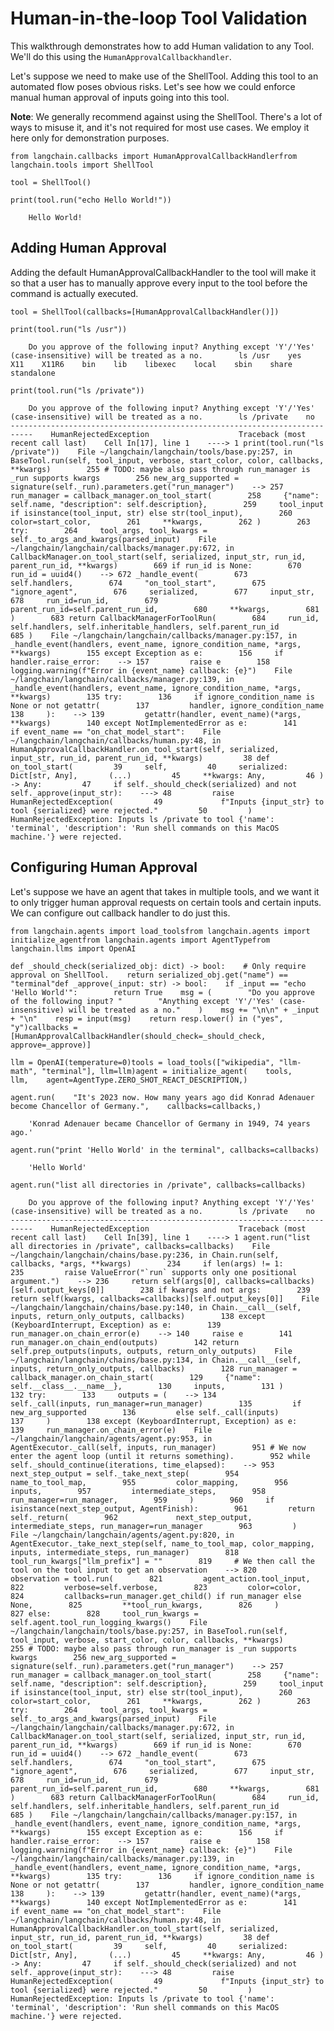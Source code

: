 Human-in-the-loop Tool Validation
=================================

This walkthrough demonstrates how to add Human validation to any Tool. We'll do this using the `HumanApprovalCallbackhandler`.

Let's suppose we need to make use of the ShellTool. Adding this tool to an automated flow poses obvious risks. Let's see how we could enforce manual human approval of inputs going into this tool.

**Note**: We generally recommend against using the ShellTool. There's a lot of ways to misuse it, and it's not required for most use cases. We employ it here only for demonstration purposes.

    from langchain.callbacks import HumanApprovalCallbackHandlerfrom langchain.tools import ShellTool

    tool = ShellTool()

    print(tool.run("echo Hello World!"))

        Hello World!    

Adding Human Approval[​](#adding-human-approval "Direct link to Adding Human Approval")
---------------------------------------------------------------------------------------

Adding the default HumanApprovalCallbackHandler to the tool will make it so that a user has to manually approve every input to the tool before the command is actually executed.

    tool = ShellTool(callbacks=[HumanApprovalCallbackHandler()])

    print(tool.run("ls /usr"))

        Do you approve of the following input? Anything except 'Y'/'Yes' (case-insensitive) will be treated as a no.        ls /usr    yes    X11    X11R6    bin    lib    libexec    local    sbin    share    standalone    

    print(tool.run("ls /private"))

        Do you approve of the following input? Anything except 'Y'/'Yes' (case-insensitive) will be treated as a no.        ls /private    no    ---------------------------------------------------------------------------    HumanRejectedException                    Traceback (most recent call last)    Cell In[17], line 1    ----> 1 print(tool.run("ls /private"))    File ~/langchain/langchain/tools/base.py:257, in BaseTool.run(self, tool_input, verbose, start_color, color, callbacks, **kwargs)        255 # TODO: maybe also pass through run_manager is _run supports kwargs        256 new_arg_supported = signature(self._run).parameters.get("run_manager")    --> 257 run_manager = callback_manager.on_tool_start(        258     {"name": self.name, "description": self.description},        259     tool_input if isinstance(tool_input, str) else str(tool_input),        260     color=start_color,        261     **kwargs,        262 )        263 try:        264     tool_args, tool_kwargs = self._to_args_and_kwargs(parsed_input)    File ~/langchain/langchain/callbacks/manager.py:672, in CallbackManager.on_tool_start(self, serialized, input_str, run_id, parent_run_id, **kwargs)        669 if run_id is None:        670     run_id = uuid4()    --> 672 _handle_event(        673     self.handlers,        674     "on_tool_start",        675     "ignore_agent",        676     serialized,        677     input_str,        678     run_id=run_id,        679     parent_run_id=self.parent_run_id,        680     **kwargs,        681 )        683 return CallbackManagerForToolRun(        684     run_id, self.handlers, self.inheritable_handlers, self.parent_run_id        685 )    File ~/langchain/langchain/callbacks/manager.py:157, in _handle_event(handlers, event_name, ignore_condition_name, *args, **kwargs)        155 except Exception as e:        156     if handler.raise_error:    --> 157         raise e        158     logging.warning(f"Error in {event_name} callback: {e}")    File ~/langchain/langchain/callbacks/manager.py:139, in _handle_event(handlers, event_name, ignore_condition_name, *args, **kwargs)        135 try:        136     if ignore_condition_name is None or not getattr(        137         handler, ignore_condition_name        138     ):    --> 139         getattr(handler, event_name)(*args, **kwargs)        140 except NotImplementedError as e:        141     if event_name == "on_chat_model_start":    File ~/langchain/langchain/callbacks/human.py:48, in HumanApprovalCallbackHandler.on_tool_start(self, serialized, input_str, run_id, parent_run_id, **kwargs)         38 def on_tool_start(         39     self,         40     serialized: Dict[str, Any],       (...)         45     **kwargs: Any,         46 ) -> Any:         47     if self._should_check(serialized) and not self._approve(input_str):    ---> 48         raise HumanRejectedException(         49             f"Inputs {input_str} to tool {serialized} were rejected."         50         )    HumanRejectedException: Inputs ls /private to tool {'name': 'terminal', 'description': 'Run shell commands on this MacOS machine.'} were rejected.

Configuring Human Approval[​](#configuring-human-approval "Direct link to Configuring Human Approval")
------------------------------------------------------------------------------------------------------

Let's suppose we have an agent that takes in multiple tools, and we want it to only trigger human approval requests on certain tools and certain inputs. We can configure out callback handler to do just this.

    from langchain.agents import load_toolsfrom langchain.agents import initialize_agentfrom langchain.agents import AgentTypefrom langchain.llms import OpenAI

    def _should_check(serialized_obj: dict) -> bool:    # Only require approval on ShellTool.    return serialized_obj.get("name") == "terminal"def _approve(_input: str) -> bool:    if _input == "echo 'Hello World'":        return True    msg = (        "Do you approve of the following input? "        "Anything except 'Y'/'Yes' (case-insensitive) will be treated as a no."    )    msg += "\n\n" + _input + "\n"    resp = input(msg)    return resp.lower() in ("yes", "y")callbacks = [HumanApprovalCallbackHandler(should_check=_should_check, approve=_approve)]

    llm = OpenAI(temperature=0)tools = load_tools(["wikipedia", "llm-math", "terminal"], llm=llm)agent = initialize_agent(    tools,    llm,    agent=AgentType.ZERO_SHOT_REACT_DESCRIPTION,)

    agent.run(    "It's 2023 now. How many years ago did Konrad Adenauer become Chancellor of Germany.",    callbacks=callbacks,)

        'Konrad Adenauer became Chancellor of Germany in 1949, 74 years ago.'

    agent.run("print 'Hello World' in the terminal", callbacks=callbacks)

        'Hello World'

    agent.run("list all directories in /private", callbacks=callbacks)

        Do you approve of the following input? Anything except 'Y'/'Yes' (case-insensitive) will be treated as a no.        ls /private    no    ---------------------------------------------------------------------------    HumanRejectedException                    Traceback (most recent call last)    Cell In[39], line 1    ----> 1 agent.run("list all directories in /private", callbacks=callbacks)    File ~/langchain/langchain/chains/base.py:236, in Chain.run(self, callbacks, *args, **kwargs)        234     if len(args) != 1:        235         raise ValueError("`run` supports only one positional argument.")    --> 236     return self(args[0], callbacks=callbacks)[self.output_keys[0]]        238 if kwargs and not args:        239     return self(kwargs, callbacks=callbacks)[self.output_keys[0]]    File ~/langchain/langchain/chains/base.py:140, in Chain.__call__(self, inputs, return_only_outputs, callbacks)        138 except (KeyboardInterrupt, Exception) as e:        139     run_manager.on_chain_error(e)    --> 140     raise e        141 run_manager.on_chain_end(outputs)        142 return self.prep_outputs(inputs, outputs, return_only_outputs)    File ~/langchain/langchain/chains/base.py:134, in Chain.__call__(self, inputs, return_only_outputs, callbacks)        128 run_manager = callback_manager.on_chain_start(        129     {"name": self.__class__.__name__},        130     inputs,        131 )        132 try:        133     outputs = (    --> 134         self._call(inputs, run_manager=run_manager)        135         if new_arg_supported        136         else self._call(inputs)        137     )        138 except (KeyboardInterrupt, Exception) as e:        139     run_manager.on_chain_error(e)    File ~/langchain/langchain/agents/agent.py:953, in AgentExecutor._call(self, inputs, run_manager)        951 # We now enter the agent loop (until it returns something).        952 while self._should_continue(iterations, time_elapsed):    --> 953     next_step_output = self._take_next_step(        954         name_to_tool_map,        955         color_mapping,        956         inputs,        957         intermediate_steps,        958         run_manager=run_manager,        959     )        960     if isinstance(next_step_output, AgentFinish):        961         return self._return(        962             next_step_output, intermediate_steps, run_manager=run_manager        963         )    File ~/langchain/langchain/agents/agent.py:820, in AgentExecutor._take_next_step(self, name_to_tool_map, color_mapping, inputs, intermediate_steps, run_manager)        818         tool_run_kwargs["llm_prefix"] = ""        819     # We then call the tool on the tool input to get an observation    --> 820     observation = tool.run(        821         agent_action.tool_input,        822         verbose=self.verbose,        823         color=color,        824         callbacks=run_manager.get_child() if run_manager else None,        825         **tool_run_kwargs,        826     )        827 else:        828     tool_run_kwargs = self.agent.tool_run_logging_kwargs()    File ~/langchain/langchain/tools/base.py:257, in BaseTool.run(self, tool_input, verbose, start_color, color, callbacks, **kwargs)        255 # TODO: maybe also pass through run_manager is _run supports kwargs        256 new_arg_supported = signature(self._run).parameters.get("run_manager")    --> 257 run_manager = callback_manager.on_tool_start(        258     {"name": self.name, "description": self.description},        259     tool_input if isinstance(tool_input, str) else str(tool_input),        260     color=start_color,        261     **kwargs,        262 )        263 try:        264     tool_args, tool_kwargs = self._to_args_and_kwargs(parsed_input)    File ~/langchain/langchain/callbacks/manager.py:672, in CallbackManager.on_tool_start(self, serialized, input_str, run_id, parent_run_id, **kwargs)        669 if run_id is None:        670     run_id = uuid4()    --> 672 _handle_event(        673     self.handlers,        674     "on_tool_start",        675     "ignore_agent",        676     serialized,        677     input_str,        678     run_id=run_id,        679     parent_run_id=self.parent_run_id,        680     **kwargs,        681 )        683 return CallbackManagerForToolRun(        684     run_id, self.handlers, self.inheritable_handlers, self.parent_run_id        685 )    File ~/langchain/langchain/callbacks/manager.py:157, in _handle_event(handlers, event_name, ignore_condition_name, *args, **kwargs)        155 except Exception as e:        156     if handler.raise_error:    --> 157         raise e        158     logging.warning(f"Error in {event_name} callback: {e}")    File ~/langchain/langchain/callbacks/manager.py:139, in _handle_event(handlers, event_name, ignore_condition_name, *args, **kwargs)        135 try:        136     if ignore_condition_name is None or not getattr(        137         handler, ignore_condition_name        138     ):    --> 139         getattr(handler, event_name)(*args, **kwargs)        140 except NotImplementedError as e:        141     if event_name == "on_chat_model_start":    File ~/langchain/langchain/callbacks/human.py:48, in HumanApprovalCallbackHandler.on_tool_start(self, serialized, input_str, run_id, parent_run_id, **kwargs)         38 def on_tool_start(         39     self,         40     serialized: Dict[str, Any],       (...)         45     **kwargs: Any,         46 ) -> Any:         47     if self._should_check(serialized) and not self._approve(input_str):    ---> 48         raise HumanRejectedException(         49             f"Inputs {input_str} to tool {serialized} were rejected."         50         )    HumanRejectedException: Inputs ls /private to tool {'name': 'terminal', 'description': 'Run shell commands on this MacOS machine.'} were rejected.